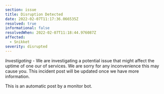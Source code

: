 ```yaml
---
section: issue
title: Disruption Detected
date: 2022-02-07T11:17:36.066535Z
resolved: true
informational: false
resolvedWhen: 2022-02-07T11:18:44.976087Z
affected:
  - Snikket
severity: disrupted
---
```

*Investigating* - We are investigating a potential issue that might affect the uptime of one our of services. We are sorry for any inconvenience this may cause you. This incident post will be updated once we have more information.

This is an automatic post by a monitor bot.
        